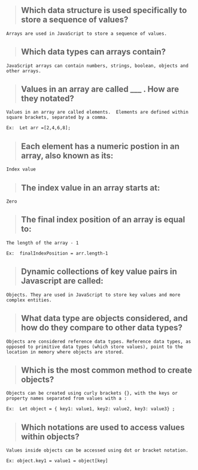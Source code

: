 > ## **Which data structure is used specifically to store a sequence of values?**

```
Arrays are used in JavaScript to store a sequence of values. 
```
> ## **Which data types can arrays contain?**

```
JavaScript arrays can contain numbers, strings, boolean, objects and other arrays.
```
> ## **Values in an array are called ___ .   How are they notated?**
``` 
Values in an array are called elements.  Elements are defined within square brackets, separated by a comma.

Ex:  Let arr =[2,4,6,8];
```
> ## **Each element has a numeric postion in an array, also known as its:**
```
Index value 
```
> ## **The index value in an array starts at:**
```
Zero
```
> ## **The final index position of an array is equal to:**
```
The length of the array - 1 

Ex:  finalIndexPosition = arr.length-1
```
> ## **Dynamic collections of key value pairs in Javascript are called:**

```
Objects. They are used in JavaScript to store key values and more complex entities. 
```
> ## **What data type are objects considered, and how do they compare to other data types?**

```
Objects are considered reference data types. Reference data types, as opposed to primitive data types (which store values), point to the location in memory where objects are stored.
```
> ## **Which is the most common method to create objects?**
``` 
Objects can be created using curly brackets {}, with the keys or property names separated from values with a : 

Ex:  Let object = { key1: value1, key2: value2, key3: value3} ;
```
> ## **Which notations are used to access values within objects?**
```
Values inside objects can be accessed using dot or bracket notation.

Ex: object.key1 = value1 = object[key]
```